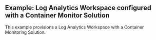 ## Example: Log Analytics Workspace configured with a Container Monitor Solution

This example provisions a Log Analytics Workspace with a Container Monitoring Solution.
